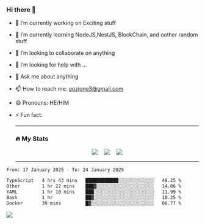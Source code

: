### Hi there 👋

<!--
**charlieScript/charlieScript** is a ✨ _special_ ✨ repository because its `README.md` (this file) appears on your GitHub profile.

Here are some ideas to get you started: -->

- 🔭 I’m currently working on Exciting stuff
- 🌱 I’m currently learning NodeJS,NestJS, BlockChain, and oother random stuff
- 👯 I’m looking to collaborate on anything
- 🤔 I’m looking for help with ...
- 💬 Ask me about anything
- 📫 How to reach me: gozione3@gmail.com
- 😄 Pronouns: HE/HIM
- ⚡ Fun fact:


  ---

  ### :fire: My Stats

  <div id="stats" align="center">
  <img src="http://github-readme-streak-stats.herokuapp.com?user=charlieScript&theme=dark&date_format=M%20j%5B%2C%20Y%5D" />&nbsp;&nbsp;&nbsp;
  <img src="https://github-readme-stats.vercel.app/api/top-langs/?username=charlieScript&layout=compact&theme=vision-friendly-dark"/>&nbsp;&nbsp;&nbsp;
  <img src="https://github-readme-stats.vercel.app/api?username=charlieScript&show_icons=true&theme=radical"/>
  </div>

  ---



<!--START_SECTION:waka-->

```txt
From: 17 January 2025 - To: 24 January 2025

TypeScript   4 hrs 43 mins   ████████████░░░░░░░░░░░░░   48.25 %
Other        1 hr 22 mins    ███▓░░░░░░░░░░░░░░░░░░░░░   14.06 %
YAML         1 hr 10 mins    ███░░░░░░░░░░░░░░░░░░░░░░   11.99 %
Bash         1 hr            ██▓░░░░░░░░░░░░░░░░░░░░░░   10.25 %
Docker       39 mins         █▓░░░░░░░░░░░░░░░░░░░░░░░   06.77 %
```

<!--END_SECTION:waka-->
![](https://komarev.com/ghpvc/?username=charlieScript)
